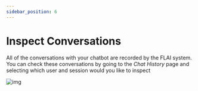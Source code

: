 ```yaml
---
sidebar_position: 6
---
```


# Inspect Conversations

All of the conversations with your chatbot are recorded by the FLAI system. You can check these conversations by going to the _Chat History_ page and selecting which user and session would you like to inspect

![img](/img/flai-history-chat.png)
